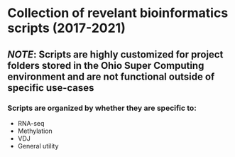 # Collection of revelant bioinformatics scripts (2017-2021)
## *NOTE*: Scripts are highly customized for project folders stored in the Ohio Super Computing environment and are not functional outside of specific use-cases
### Scripts are organized by whether they are specific to:
- RNA-seq
- Methylation
- VDJ
- General utility
